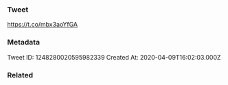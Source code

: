 ### Tweet
https://t.co/mbx3aoYfGA

### Metadata
Tweet ID: 1248280020595982339
Created At: 2020-04-09T16:02:03.000Z

### Related


